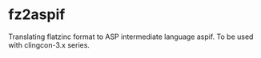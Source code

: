 # fz2aspif
Translating flatzinc format to ASP intermediate language aspif. To be used with clingcon-3.x series.
